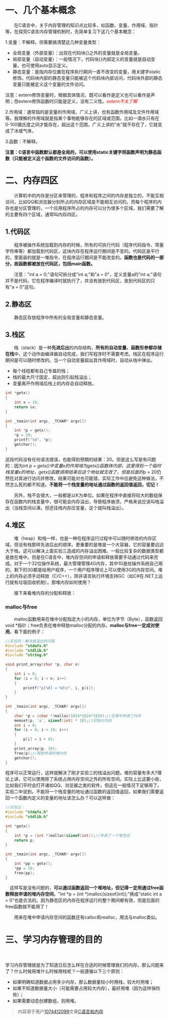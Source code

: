 # 一、几个基本概念

　　在C语言中，关于内存管理的知识点比较多，如函数、变量、作用域、指针等，在探究C语言内存管理机制时，先简单复习下这几个基本概念：

1.变量：不解释。但需要搞清楚这几种变量类型：

- 全局变量（外部变量）：出现在代码块{}之外的变量就是全局变量。
- 局部变量（自动变量）：一般情况下，代码块{}内部定义的变量就是自动变量，也可使用auto显示定义。
- 静态变量：是指内存位置在程序执行期间一直不改变的变量，用关键字static修饰。代码块内部的静态变量只能被这个代码块内部访问，代码块外部的静态变量只能被定义这个变量的文件访问。

注意：extern修饰变量时，根据具体情况，既可以看作是定义也可以看作是声明；但extern修饰函数时只能是定义，没有二义性。<span style="color:red">*extern不太了解*</span>

2.作用域：通常指的是变量的作用域，广义上讲，也有函数作用域及文件作用域等。我理解的作用域就是指某个事物能够存在的区域或范围，比如一滴水只有在0-100摄氏度之间才能存在，超出这个范围，广义上讲的“水”就不存在了，它就变成了冰或气体。

3.函数：不解释。

**注意：C语言中函数默认都是全局的，可以使用static关键字将函数声明为静态函数（只能被定义这个函数的文件访问的函数）。**

# 二、内存四区

　　计算机中的内存是分区来管理的，程序和程序之间的内存是独立的，不能互相访问，比如QQ和浏览器分别所占的内存区域是不能相互访问的。而每个程序的内存也是分区管理的，一个应用程序所占的内存可以分为很多个区域，我们需要了解的主要有四个区域，通常叫内存四区。

## 1.代码区

　　程序被操作系统加载到内存的时候，所有的可执行代码（程序代码指令、常量字符串等）都加载到代码区，这块内存在程序运行期间是不变的。代码区是平行的，里面装的就是一堆指令，在程序运行期间是不能改变的。**函数也是代码的一部分，故函数都被放在代码区，包括main函数。**

　　注意："int a = 0;"语句可拆分成"int a;"和"a = 0"，定义变量a的"int a;"语句并不是代码，它在程序编译时就执行了，并没有放到代码区，放到代码区的只有"a = 0"这句。

## 2.静态区

　　静态区存放程序中所有的全局变量和静态变量。

## 3.栈区

　　栈（stack）是一种**先进后出**的内存结构，**所有的自动变量、函数形参都存储在栈**中，这个动作由编译器自动完成，我们写程序时不需要考虑。栈区在程序运行期间是可以随时修改的。当一个自动变量超出其作用域时，自动从栈中弹出。

- 每个线程都有自己专属的栈；
- 栈的最大尺寸固定，超出则引起栈溢出；
- 变量离开作用域后栈上的内存会自动释放。

~~~c
int *getx()
{
    int x = 10;
    return &x;
}
 
int _tmain(int argc, _TCHAR* argv[])
{
    int *p = getx();
    *p = 20;
    printf("%d", *p);
    getchar();
}
~~~

这段代码没有任何语法错误，也能得到预期的结果：20。但是这么写是有问题的：因为int *p = getx()中变量x的作用域为getx()函数体内部，这里得到一个临时栈变量x的地址，getx()函数调用结束后这个地址就无效了，但是后面的*p = 20仍然在对其进行访问并修改，结果可能对也可能错，实际工作中应避免这种做法，不然怎么死的都不知道。**不能将一个栈变量的地址通过函数的返回值返回，切记！**

　　另外，栈不会很大，一般都是以K为单位。如果在程序中直接将较大的数组保存在函数内的栈变量中，很可能会内存溢出，导致程序崩溃，严格来说应该叫栈溢出（当栈空间以满，但还往栈内存压变量，这个就叫栈溢出）。

## 4.堆区

　　堆（heap）和栈一样，也是一种在程序运行过程中可以随时修改的内存区域，但没有栈那样先进后出的顺序。更重要的是堆是一个大容器，它的容量要远远大于栈，这可以解决上面实验三造成的内存溢出困难。一般比较复杂的数据类型都是放在堆中。但是在C语言中，堆内存空间的申请和释放需要手动通过代码来完成。对于一个32位操作系统，最大管理管理4G内存，其中1G是给操作系统自己用的，剩下的3G都是给用户程序，一个用户程序理论上可以使用3G的内存空间。堆上的内存必须手动释放（C/C++），除非语言执行环境支持GC（如C#在.NET上运行就有垃圾回收机制）。那堆内存如何使用？

　　接下来看堆内存的分配和释放：

### malloc与free

　　malloc函数用来在堆中分配指定大小的内存，单位为字节（Byte），函数返回void *指针；free负责在堆中释放malloc分配的内存。**malloc与free一定成对使用**。看下面的例子：

~~~c
//实验四：解决栈溢出的问题
#include "stdafx.h"
#include "stdlib.h"
#include "string.h"
 
void print_array(char *p, char n)
{
    int i = 0;
    for (i = 0; i < n; i++)
    {
        printf("p[%d] = %d\n", i, p[i]);
    }
}
 
int _tmain(int argc, _TCHAR* argv[])
{
    char *p = (char *)malloc(1024*1024*1024);//在堆中申请了内存
    memset(p, 'a', sizeof(int) * 10);//初始化内存
    int i = 0;
    for (i = 0; i < 10; i++)
    {
        p[i] = i + 65;
    }
    print_array(p, 10);
    free(p);//释放申请的堆内存
    getchar();
}
~~~

程序可以正常运行，这样就解决了刚才实验三的栈溢出问题。堆的容量有多大?理论上讲，它可以使用除了系统占用内存空间之外的所有空间。实际上比这要小些，比如我们平时会打开诸如QQ、浏览器之类的软件，但这在一般情况下足够用了。实验二中说到，不能将一个栈变量的地址通过函数的返回值返回，如果我们需要返回一个函数内定义的变量的地址该怎么办？可以这样做：

~~~c
//实验五：
#include "stdafx.h"
#include "stdlib.h"
 
int *getx()
{
    int *p = (int *)malloc(sizeof(int));//申请了一个堆空间
    return p;
}
 
int _tmain(int argc, _TCHAR* argv[])
{
    int *pp = getx();
    *pp = 10;
    free(pp);
}
~~~

　这样写是没有问题的，**可以通过函数返回一个堆地址，但记得一定用通过free函数释放申请的堆内存空间**。"int *p = (int *)malloc(sizeof(int));"换成"static int a = 0"也是合法的。因为静态区的内存在程序运行的整个期间都有效，但是后面的free函数就不能用了！

　　用来在堆中申请内存空间的函数还有calloc和realloc，用法与malloc类似。

# 三、学习内存管理的目的

　　

学习内存管理就是为了知道日后怎么样在合适的时候管理我们的内存。那么问题来了？什么时候用堆什么时候用栈呢？一般遵循以下三个原则：

- 如果明确知道数据占用多少内存，那么数据量较小时用栈，较大时用堆；
- 如果不知道数据量大小（可能需要占用较大内存），最好用堆（因为这样保险些）；
- 如果需要动态创建数组，则用堆。



> 内容源于用户[1074412099](https://blog.csdn.net/u014630142)文章[C语言和内存](https://blog.csdn.net/u014630142/article/details/82428028)
